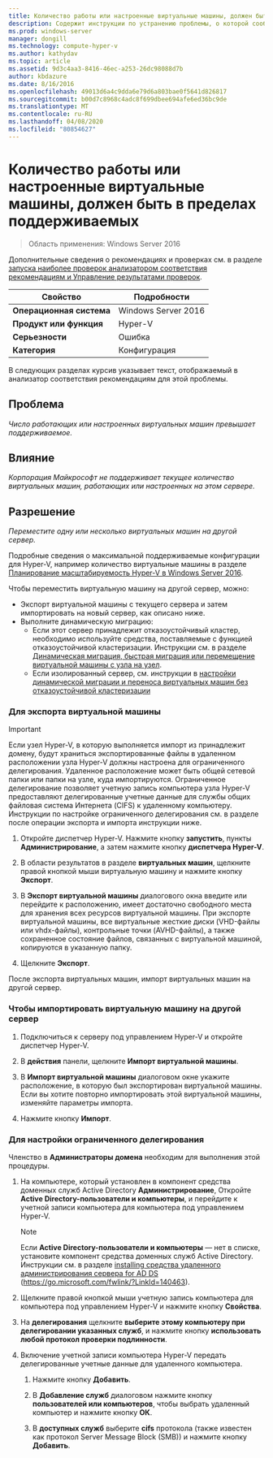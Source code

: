 ```yaml
---
title: Количество работы или настроенные виртуальные машины, должен быть в пределах поддерживаемых
description: Содержит инструкции по устранению проблемы, о которой сообщило это правило анализатор соответствия рекомендациям.
ms.prod: windows-server
manager: dongill
ms.technology: compute-hyper-v
ms.author: kathydav
ms.topic: article
ms.assetid: 9d3c4aa3-8416-46ec-a253-26dc98088d7b
author: kbdazure
ms.date: 8/16/2016
ms.openlocfilehash: 49013d6a4c9dda6e79d6a803bae0f5641d826817
ms.sourcegitcommit: b00d7c8968c4adc8f699dbee694afe6ed36bc9de
ms.translationtype: MT
ms.contentlocale: ru-RU
ms.lasthandoff: 04/08/2020
ms.locfileid: "80854627"
---
```

# <a name="the-number-of-running-or-configured-virtual-machines-must-be-within-supported-limits"></a>Количество работы или настроенные виртуальные машины, должен быть в пределах поддерживаемых

>Область применения: Windows Server 2016

Дополнительные сведения о рекомендациях и проверках см. в разделе [запуска наиболее проверок анализатором соответствия рекомендациям и Управление результатами проверок](https://go.microsoft.com/fwlink/p/?LinkID=223177).  
  
|Свойство|Подробности|  
|-|-|  
|**Операционная система**|Windows Server 2016|  
|**Продукт или функция**|Hyper-V|  
|**Серьезности**|Ошибка  
|**Категория**|Конфигурация|  
  
В следующих разделах курсив указывает текст, отображаемый в анализатор соответствия рекомендациям для этой проблемы.  
  
## <a name="issue"></a>Проблема  
*Число работающих или настроенных виртуальных машин превышает поддерживаемое.*  
  
## <a name="impact"></a>Влияние  
*Корпорация Майкрософт не поддерживает текущее количество виртуальных машин, работающих или настроенных на этом сервере.*  
  
## <a name="resolution"></a>Разрешение  
*Переместите одну или несколько виртуальных машин на другой сервер.*  
  
Подробные сведения о максимальной поддерживаемые конфигурации для Hyper-V, например количество виртуальные машины в разделе [Планирование масштабируемость Hyper-V в Windows Server 2016](../plan/Plan-for-Hyper-V-scalability-in-Windows-Server-2016.md).  
  
Чтобы переместить виртуальную машину на другой сервер, можно:  
  
- Экспорт виртуальной машины с текущего сервера и затем импортировать на новый сервер, как описано ниже.   
- Выполните динамическую миграцию:   
    - Если этот сервер принадлежит отказоустойчивый кластер, необходимо используйте средства, поставляемые с функцией отказоустойчивой кластеризации. Инструкции см. в разделе [Динамическая миграция, быстрая миграция или перемещение виртуальной машины с узла на узел](https://go.microsoft.com/fwlink/?LinkID=181519).  
    - Если изолированный сервер, см. инструкции в [настройки динамической миграции и переноса виртуальных машин без отказоустойчивой кластеризации](https://technet.microsoft.com//library/jj134199(v=ws.11).aspx)  
  
### <a name="to-export-a-virtual-machine"></a>Для экспорта виртуальной машины  
  
   > [!IMPORTANT]  
   > Если узел Hyper-V, в которую выполняется импорт из принадлежит домену, будут храниться экспортированные файлы в удаленном расположении узла Hyper-V должны настроена для ограниченного делегирования. Удаленное расположение может быть общей сетевой папки или папки на узле, куда импортируются. Ограниченное делегирование позволяет учетную запись компьютера узла Hyper-V предоставляют делегированные учетные данные для службы общих файловая система Интернета (CIFS) к удаленному компьютеру. Инструкции по настройке ограниченного делегирования см. в разделе после операции экспорта и импорта инструкции ниже.  
  
1.  Откройте диспетчер Hyper-V. Нажмите кнопку **запустить**, пункты **Администрирование**, а затем нажмите кнопку **диспетчера Hyper-V**.  
  
2.  В области результатов в разделе **виртуальных машин**, щелкните правой кнопкой мыши виртуальную машину и нажмите кнопку **Экспорт**.  
  
3.  В **Экспорт виртуальной машины** диалогового окна введите или перейдите к расположению, имеет достаточно свободного места для хранения всех ресурсов виртуальной машины. При экспорте виртуальной машины, все виртуальные жесткие диски (VHD-файлы или vhdx-файлы), контрольные точки (AVHD-файлы), а также сохраненное состояние файлов, связанных с виртуальной машиной, копируются в указанную папку.  
  
4.  Щелкните **Экспорт**.  
  
После экспорта виртуальных машин, импорт виртуальных машин на другой сервер.  
  
### <a name="to-import-a-virtual-machine-to-another-server"></a>Чтобы импортировать виртуальную машину на другой сервер  
  
1.  Подключиться к серверу под управлением Hyper-V и откройте диспетчер Hyper-V.  
  
2.  В **действия** панели, щелкните **Импорт виртуальной машины**.  
  
3.  В **Импорт виртуальной машины** диалоговом окне укажите расположение, в которую был экспортирован виртуальной машины. Если вы хотите повторно импортировать этой виртуальной машины, изменяйте параметры импорта.  
  
4.  Нажмите кнопку **Импорт**.  
  
### <a name="to-configure-constrained-delegation"></a>Для настройки ограниченного делегирования  
  
Членство в **Администраторы домена** необходим для выполнения этой процедуры.  
  
1.  На компьютере, который установлен в компонент средства доменных служб Active Directory **Администрирование**, Откройте **Active Directory-пользователи и компьютеры**, и перейдите к учетной записи компьютера для компьютера под управлением Hyper-V.  
  
    > [!NOTE]  
    > Если **Active Directory-пользователи и компьютеры** — нет в списке, установите компонент средства доменных служб Active Directory. Инструкции см. в разделе [installing средства удаленного администрирования сервера for AD DS](https://go.microsoft.com/fwlink/?LinkId=140463) (https://go.microsoft.com/fwlink/?LinkId=140463).  
  
2.  Щелкните правой кнопкой мыши учетную запись компьютера для компьютера под управлением Hyper-V и нажмите кнопку **Свойства**.  
  
3.  На **делегирования** щелкните **выберите этому компьютеру при делегировании указанных служб**, и нажмите кнопку **использовать любой протокол проверки подлинности**.  
  
4.  Включение учетной записи компьютера Hyper-V передать делегированные учетные данные для удаленного компьютера.  
  
    1.  Нажмите кнопку **Добавить**.  
  
    2.  В **Добавление служб** диалоговом нажмите кнопку **пользователей или компьютеров**, чтобы выбрать удаленный компьютер и нажмите кнопку **ОК**.  
  
    3.  В **доступных служб** выберите **cifs** протокола (также известен как протокол Server Message Block (SMB)) и нажмите кнопку **Добавить**.  
  
  
  


